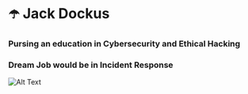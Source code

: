 # ☂️ Jack Dockus
### Pursing an education in Cybersecurity and Ethical Hacking
### Dream Job would be in Incident Response
![Alt Text](https://media.giphy.com/media/c8CX04yt56lDW/giphy.gif)
